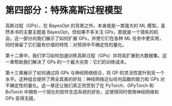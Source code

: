 # 第四部分：特殊高斯过程模型

高斯过程（GPs），在 BayesOpt 的背景之外，本身就是一类强大的 ML 模型。虽然本书的主要主题是 BayesOpt，但如果不多关注 GPs，那就是一个错失的机会。这一部分向我们展示了如何扩展 GPs，并使它们在各种 ML 任务中更实用，同时保留了它们最有价值的特性：对预测中不确定性的量化。

第十二章中，我们学习如何加速训练高斯过程（GPs）并将其扩展到大数据集。这一章帮助我们解决了 GPs 的一个最大劣势：它们的训练成本。

第十三章展示了如何通过将 GPs 与神经网络结合，将 GP 的灵活性提升到另一个水平。这种组合提供了两全其美的好处：神经网络近似任何函数的能力和 GPs 对不确定性的量化。这一章还让我们真正欣赏到了在 PyTorch、GPyTorch 和 BoTorch 中拥有一个简化的软件生态系统的好处，这使得同时使用神经网络和 GPs 变得无缝。
